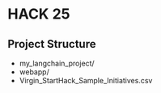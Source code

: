 # HACK 25

## Project Structure
- my_langchain_project/
- webapp/
- Virgin_StartHack_Sample_Initiatives.csv